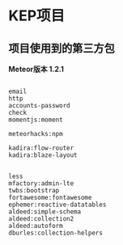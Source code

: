 # KEP项目

## 项目使用到的第三方包

**Meteor版本 1.2.1**

```

email
http
accounts-password
check
momentjs:moment

meteorhacks:npm

kadira:flow-router
kadira:blaze-layout


less
mfactory:admin-lte
twbs:bootstrap
fortawesome:fontawesome
ephemer:reactive-datatables
aldeed:simple-schema
aldeed:collection2
aldeed:autoform
dburles:collection-helpers


```
